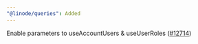 ```yaml
---
"@linode/queries": Added
---
```


Enable parameters to useAccountUsers & useUserRoles ([#12714](https://github.com/linode/manager/pull/12714))
